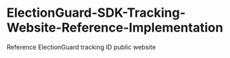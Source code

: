 # ElectionGuard-SDK-Tracking-Website-Reference-Implementation
Reference ElectionGuard tracking ID public website
